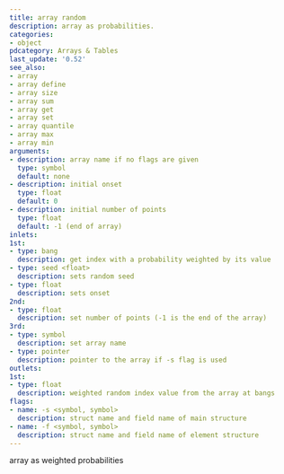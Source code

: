 ```yaml
---
title: array random
description: array as probabilities.
categories:
- object
pdcategory: Arrays & Tables
last_update: '0.52'
see_also:
- array
- array define
- array size
- array sum
- array get
- array set
- array quantile
- array max
- array min
arguments:
- description: array name if no flags are given 
  type: symbol
  default: none
- description: initial onset 
  type: float
  default: 0
- description: initial number of points
  type: float
  default: -1 (end of array)
inlets:
1st:
- type: bang
  description: get index with a probability weighted by its value
- type: seed <float>
  description: sets random seed
- type: float
  description: sets onset
2nd:
- type: float
  description: set number of points (-1 is the end of the array)
3rd:
- type: symbol
  description: set array name
- type: pointer
  description: pointer to the array if -s flag is used
outlets:
1st:
- type: float
  description: weighted random index value from the array at bangs
flags:
- name: -s <symbol, symbol>
  description: struct name and field name of main structure
- name: -f <symbol, symbol>
  description: struct name and field name of element structure
---
```

array as weighted probabilities
